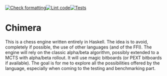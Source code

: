 [![Check formatting](https://github.com/Matteo0301/Chimera/actions/workflows/format.yml/badge.svg)](https://github.com/Matteo0301/Chimera/actions/workflows/format.yml)[![Lint code](https://github.com/Matteo0301/Chimera/actions/workflows/lint.yml/badge.svg)](https://github.com/Matteo0301/Chimera/actions/workflows/lint.yml)[![Tests](https://github.com/Matteo0301/Chimera/actions/workflows/haskell.yml/badge.svg)](https://github.com/Matteo0301/Chimera/actions/workflows/haskell.yml)


# Chimera
This is a chess engine written entirely in Haskell. The idea is to avoid, completely if possible, the use of other languages
(and of the FFI). The engine will rely on the classic alpha/beta algorithm, possibly extended to a MCTS with alpha/beta rollout. It will use magic bitboards (or PEXT bitboards if available). The goal is for me to explore all the possibilities offered by the language, especially when coming to the testing and benchmarking part. 